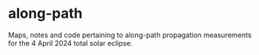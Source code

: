 # along-path
Maps, notes and code pertaining to along-path propagation measurements for the 4 April 2024 total solar eclipse.
